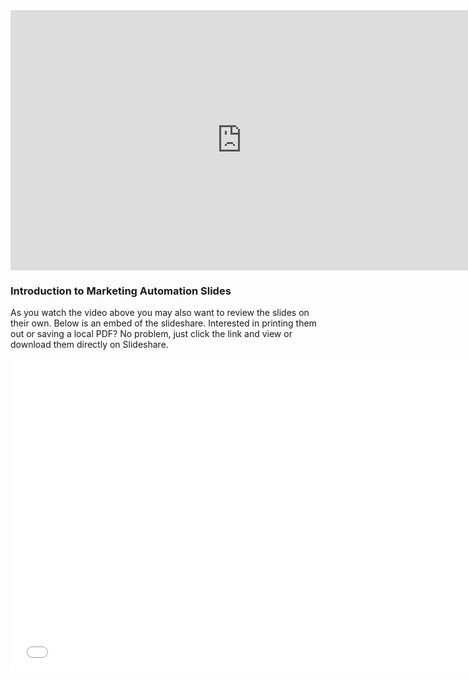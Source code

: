 <iframe src="https://www.youtube.com/embed/QT6169rdMdk?rel=0&showinfo=0" width="740" height="416" frameborder="0" allowfullscreen="allowfullscreen"></iframe>

### Introduction to Marketing Automation Slides

As you watch the video above you may also want to review the slides on their own. Below is an embed of the slideshare. Interested in printing them out or saving a local PDF? No problem, just click the link and view or download them directly on Slideshare.  


<iframe src="//www.slideshare.net/slideshow/embed_code/44011142" width="740" height="501" frameborder="0" marginwidth="0" marginheight="0" scrolling="no" allowfullscreen="allowfullscreen"> </iframe>